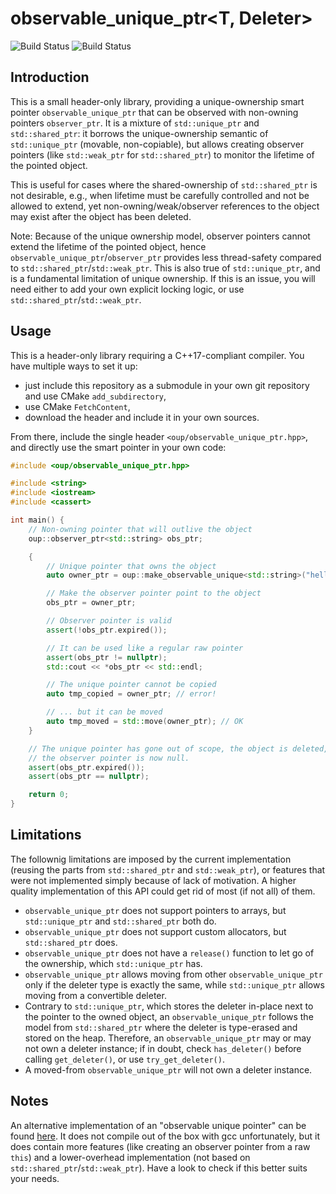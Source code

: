# observable_unique_ptr<T, Deleter>

![Build Status](https://github.com/cschreib/observable_unique_ptr/actions/workflows/cmake.yml/badge.svg) ![Build Status](https://github.com/cschreib/observable_unique_ptr/actions/workflows/doc.yml/badge.svg)

## Introduction

This is a small header-only library, providing a unique-ownership smart pointer `observable_unique_ptr` that can be observed with non-owning pointers `observer_ptr`. It is a mixture of `std::unique_ptr` and `std::shared_ptr`: it borrows the unique-ownership semantic of `std::unique_ptr` (movable, non-copiable), but allows creating observer pointers (like `std::weak_ptr` for `std::shared_ptr`) to monitor the lifetime of the pointed object.

This is useful for cases where the shared-ownership of `std::shared_ptr` is not desirable, e.g., when lifetime must be carefully controlled and not be allowed to extend, yet non-owning/weak/observer references to the object may exist after the object has been deleted.

Note: Because of the unique ownership model, observer pointers cannot extend the lifetime of the pointed object, hence `observable_unique_ptr`/`observer_ptr` provides less thread-safety compared to `std::shared_ptr`/`std::weak_ptr`. This is also true of `std::unique_ptr`, and is a fundamental limitation of unique ownership. If this is an issue, you will need either to add your own explicit locking logic, or use `std::shared_ptr`/`std::weak_ptr`.


## Usage

This is a header-only library requiring a C++17-compliant compiler. You have multiple ways to set it up:
 - just include this repository as a submodule in your own git repository and use CMake `add_subdirectory`,
 - use CMake `FetchContent`,
 - download the header and include it in your own sources.

From there, include the single header `<oup/observable_unique_ptr.hpp>`, and directly use the smart pointer in your own code:

```c++
#include <oup/observable_unique_ptr.hpp>

#include <string>
#include <iostream>
#include <cassert>

int main() {
    // Non-owning pointer that will outlive the object
    oup::observer_ptr<std::string> obs_ptr;

    {
        // Unique pointer that owns the object
        auto owner_ptr = oup::make_observable_unique<std::string>("hello");

        // Make the observer pointer point to the object
        obs_ptr = owner_ptr;

        // Observer pointer is valid
        assert(!obs_ptr.expired());

        // It can be used like a regular raw pointer
        assert(obs_ptr != nullptr);
        std::cout << *obs_ptr << std::endl;

        // The unique pointer cannot be copied
        auto tmp_copied = owner_ptr; // error!

        // ... but it can be moved
        auto tmp_moved = std::move(owner_ptr); // OK
    }

    // The unique pointer has gone out of scope, the object is deleted,
    // the observer pointer is now null.
    assert(obs_ptr.expired());
    assert(obs_ptr == nullptr);

    return 0;
}
```


## Limitations

The follownig limitations are imposed by the current implementation (reusing the parts from `std::shared_ptr` and `std::weak_ptr`), or features that were not implemented simply because of lack of motivation. A higher quality implementation of this API could get rid of most (if not all) of them.

 - `observable_unique_ptr` does not support pointers to arrays, but `std::unique_ptr` and `std::shared_ptr` both do.
 - `observable_unique_ptr` does not support custom allocators, but `std::shared_ptr` does.
 - `observable_unique_ptr` does not have a `release()` function to let go of the ownership, which `std::unique_ptr` has.
 - `observable_unique_ptr` allows moving from other `observable_unique_ptr` only if the deleter type is exactly the same, while `std::unique_ptr` allows moving from a convertible deleter.
 - Contrary to `std::unique_ptr`, which stores the deleter in-place next to the pointer to the owned object, an `observable_unique_ptr` follows the model from `std::shared_ptr` where the deleter is type-erased and stored on the heap. Therefore, an `observable_unique_ptr` may or may not own a deleter instance; if in doubt, check `has_deleter()` before calling `get_deleter()`, or use `try_get_deleter()`.
 - A moved-from `observable_unique_ptr` will not own a deleter instance.


## Notes

An alternative implementation of an "observable unique pointer" can be found [here](https://www.codeproject.com/articles/1011134/smart-observers-to-use-with-unique-ptr). It does not compile out of the box with gcc unfortunately, but it does contain more features (like creating an observer pointer from a raw `this`) and a lower-overhead implementation (not based on `std::shared_ptr`/`std::weak_ptr`). Have a look to check if this better suits your needs.
